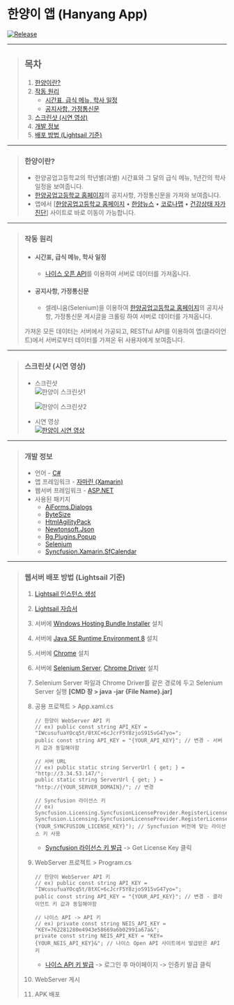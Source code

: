 # **한양이 앱 (Hanyang App)**

[![Release](https://img.shields.io/badge/Release-v1.0.0-2F9D27?style=for-the-badge&logo=GitLab&logoColor=white)](https://gitlab.com/BanB3515/Hanyang-App/-/releases)

---

> ## **목차**
>
> 1. [한양이란?](#한양이란)
> 2. [작동 원리](#작동-원리)
>     - [시간표, 급식 메뉴, 학사 일정](#시간표-급식-메뉴-학사-일정)
>     - [공지사항, 가정통신문](#공지사항-가정통신문)
> 3. [스크린샷 (시연 영상)](#스크린샷-시연-영상)
> 4. [개발 정보](#개발-정보)
> 5. [배포 방법 (Lightsail 기준)](#배포-방법-Lightsail-기준)

---

> ### **한양이란?**
>
> -   한양공업고등학교의 학년별(과별) 시간표와 그 달의 급식 메뉴, 1년간의 학사 일정을 보여줍니다.
> -   [한양공업고등학교 홈페이지](http://hanyang.sen.hs.kr/index.do)의 공지사항, 가정통신문을 가져와 보여줍니다.
> -   앱에서 [[한양공업고등학교 홈페이지](http://hanyang.sen.hs.kr/index.do) • [한양뉴스](http://www.hanyangnews.com/) • [코로나맵](https://coronamap.site/) • [건강상태 자가진단](https://hcs.eduro.go.kr/#/loginWithUserInfo)] 사이트로 바로 이동이 가능합니다.

---

> ### **작동 원리**
>
> -   #### **시간표, 급식 메뉴, 학사 일정**
>
>     -   [나이스 오픈 API](https://open.neis.go.kr/portal/guide/apiIntroPage.do)를 이용하여 서버로 데이터를 가져옵니다.
>
> -   #### **공지사항, 가정통신문**
>     -   셀레니움(Selenium)을 이용하여 [한양공업고등학교 홈페이지](http://hanyang.sen.hs.kr/index.do)의 공지사항, 가정통신문 게시글을 크롤링 하여 서버로 데이터를 가져옵니다.
>
> 가져온 모든 데이터는 서버에서 가공되고, RESTful API를 이용하여 앱(클라이언트)에서 서버로부터 데이터를 가져온 뒤 사용자에게 보여줍니다.

---

> ### **스크린샷 (시연 영상)**
>
> -   스크린샷  
>     ![한양이 스크린샷1](https://gitlab.com/BanB3515/Hanyang-App/-/raw/main/Screenshots/Screenshot1.png)
>
>     ![한양이 스크린샷2](https://gitlab.com/BanB3515/Hanyang-App/-/raw/main/Screenshots/Screenshot2.png)
>
> -   시연 영상  
>     [![한양이 시연 영상](https://img.youtube.com/vi/2rMCJMG5Ohc/0.jpg)](https://youtu.be/2rMCJMG5Ohc)

---

> ### **개발 정보**
>
> -   언어 - [C#](https://docs.microsoft.com/ko-kr/dotnet/csharp/)
> -   앱 프레임워크 - [자마린 (Xamarin)](https://docs.microsoft.com/ko-kr/xamarin/get-started/what-is-xamarin)
> -   웹서버 프레임워크 - [ASP.NET](https://dotnet.microsoft.com/apps/aspnet)
> -   사용된 패키지
>     -   [AiForms.Dialogs](https://github.com/muak/AiForms.Dialogs)
>     -   [ByteSize](https://github.com/omar/ByteSize)
>     -   [HtmlAgilityPack](https://html-agility-pack.net/)
>     -   [Newtonsoft.Json](https://www.newtonsoft.com/json)
>     -   [Rg.Plugins.Popup](https://github.com/rotorgames/Rg.Plugins.Popup)
>     -   [Selenium](https://www.selenium.dev/)
>     -   [Syncfusion.Xamarin.SfCalendar](https://www.syncfusion.com/)

---

> ### **웹서버 배포 방법 (Lightsail 기준)**
>
> 1. [Lightsail 인스턴스 생성](https://lightsail.aws.amazon.com/ls/webapp/home/instances)
> 2. [Lightsail 자습서](https://aws.amazon.com/ko/getting-started/hands-on/host-net-web-app/)
> 3. 서버에 [Windows Hosting Bundle Installer](https://dotnet.microsoft.com/download/dotnet-core/thank-you/runtime-aspnetcore-3.1.8-windows-hosting-bundle-installer) 설치
> 4. 서버에 [Java SE Runtime Environment 8](https://www.java.com/ko/download/) 설치
> 5. 서버에 [Chrome](https://www.google.com/chrome/) 설치
> 6. 서버에 [Selenium Server](https://www.selenium.dev/downloads/), [Chrome Driver](https://sites.google.com/a/chromium.org/chromedriver/downloads) 설치
> 7. Selenium Server 파일과 Chrome Driver를 같은 경로에 두고 Selenium Server 실행 **[CMD 창 > java -jar {File Name}.jar]**
> 8. 공용 프로젝트 > App.xaml.cs
>
>     ```
>     // 한양이 WebServer API 키
>     // ex) public const string API_KEY = "IWcusufuaYOcq5t/8tXC+6cJcrF5Y8zjoS915vG47yo=";
>     public const string API_KEY = "{YOUR_API_KEY}"; // 변경 - 서버 키 값과 동일해야함
>
>     // 서버 URL
>     // ex) public static string ServerUrl { get; } = "http://3.34.53.147/";
>     public static string ServerUrl { get; } = "http://{YOUR_SERVER_DOMAIN}/"; // 변경
>
>     // Syncfusion 라이선스 키
>     // ex) Syncfusion.Licensing.SyncfusionLicenseProvider.RegisterLicense("MzIxNDcyQDMxMzgyZTMyMmUzMFBtUlVqRXZOamx0bUYrY0llanFSR09ZbnBHSmpONVcvcDJDM0Y3NGI2am82");
>     Syncfusion.Licensing.SyncfusionLicenseProvider.RegisterLicense("{YOUR_SYNCFUSION_LICENSE_KEY}"); // Syncfusion 버전에 맞는 라이선스 키 사용
>     ```
>
>     - [Syncfusion 라이선스 키 발급](https://www.syncfusion.com/account/downloads) -> Get License Key 클릭
>
> 9. WebServer 프로젝트 > Program.cs
>
>     ```
>     // 한양이 WebServer API 키
>     // ex) public const string API_KEY = "IWcusufuaYOcq5t/8tXC+6cJcrF5Y8zjoS915vG47yo=";
>     public const string API_KEY = "{YOUR_API_KEY}"; // 변경 - 클라이언트 키 값과 동일해야함
>
>     // 나이스 API -> API 키
>     // ex) private const string NEIS_API_KEY = "KEY=762281280e4943e58669a6b02991a67a&";
>     private const string NEIS_API_KEY = "KEY={YOUR_NEIS_API_KEY}&"; // 나이스 Open API 사이트에서 발급받은 API 키
>     ```
>
>     - [나이스 API 키 발급](https://open.neis.go.kr/portal/mainPage.do) -> 로그인 후 마이페이지 -> 인증키 발급 클릭
>
> 10. WebServer 게시
> 11. APK 배포
